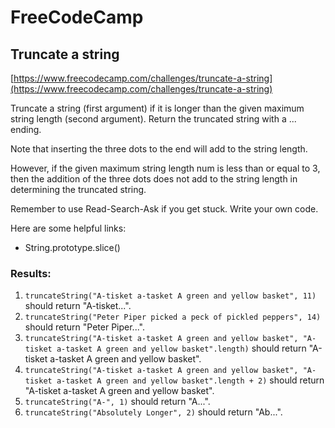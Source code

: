 # FreeCodeCamp
## Truncate a string

[https://www.freecodecamp.com/challenges/truncate-a-string](https://www.freecodecamp.com/challenges/truncate-a-string)

Truncate a string (first argument) if it is longer than the given maximum string length (second argument). Return the truncated string with a ... ending.

Note that inserting the three dots to the end will add to the string length.

However, if the given maximum string length num is less than or equal to 3, then the addition of the three dots does not add to the string length in determining the truncated string.

Remember to use Read-Search-Ask if you get stuck. Write your own code.

Here are some helpful links:

* String.prototype.slice()

### Results:
1. `truncateString("A-tisket a-tasket A green and yellow basket", 11)` should return "A-tisket...".
2. `truncateString("Peter Piper picked a peck of pickled peppers", 14)` should return "Peter Piper...".
3. `truncateString("A-tisket a-tasket A green and yellow basket", "A-tisket a-tasket A green and yellow basket".length)` should return "A-tisket a-tasket A green and yellow basket".
4. `truncateString("A-tisket a-tasket A green and yellow basket", "A-tisket a-tasket A green and yellow basket".length + 2)` should return "A-tisket a-tasket A green and yellow basket".
5. `truncateString("A-", 1)` should return "A...".
6. `truncateString("Absolutely Longer", 2)` should return "Ab...".